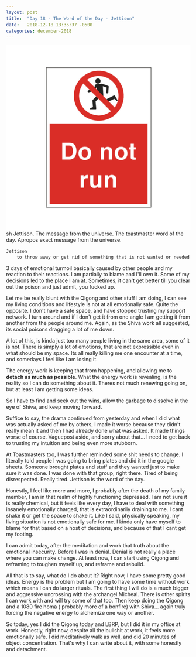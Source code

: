 ```yaml
---
layout: post
title:  "Day 18 - The Word of the Day - Jettison"
date:   2018-12-18 13:35:37 -0500
categories: december-2018
---
```

![danger](/assets/images/dontrun.png)
sh
Jettison.  The message from the universe.  The toastmaster word of the day.  Apropos exact message from the universe.

	Jettison 
		to throw away or get rid of something that is not wanted or needed

3 days of emotional turmoil basically caused by other people and my reaction to their reactions. I am partially to blame and I'll own it.  Some of my decisions led to the place I am at.  Sometimes, it can't get better till you clear out the poison and just admit, you fucked up.

Let me be really blunt with the Qigong and other stuff I am doing, I can see my living conditions and lifestyle is not at all emotionally safe. Quite the opposite. I don't have a safe space, and have stopped trusting my support network. I turn around and if I don't get it from one angle I am getting it from another from the people around me.  Again, as the Shiva work all suggested, its social poisons dragging a lot of me down. 

 A lot of this, is kinda just too many people living in the same area,  some of it is not. There is simply a lot of emotions, that are not expressible even in what should be my space.  Its all really killing me one encounter at a time, and somedays I feel like I am losing it.  

The energy work is keeping that from happening, and allowing me to **detach as much as possible**. What the energy work is revealing, is the reality so I can do something about it.  Theres not much renewing going on, but at least I am getting some ideas.  

So I have to find and seek out the wins, allow the garbage to dissolve in the eye of Shiva, and keep moving forward.

Suffice to say, the drama continued from yesterday and when I did what was actually asked of me by others, I made it worse because they didn't really mean it and then I had already done what was asked.   It made things worse of course. Vaguepost aside, and sorry about that...  I need to get back to trusting my intuition and being even more stubborn.

At Toastmasters too, I was further reminded some shit needs to change.  I  literally told people I was going to bring plates and did it in the google sheets.  Someone brought plates and stuff and they wanted just to make sure it was done.  I was done with that group, right there.   Tired of being disrespected. Really tired.  Jettison is the word of the day.

Honestly, I feel like more and more, I probably after the death of my family member, I am in that realm of highly functioning depressed.  I am not sure it is really chemical, but it feels like every day, I have to deal with something insanely emotionally charged, that is extraordinarily draining to me. I cant shake it or get the space to shake it.   Like I said, physically speaking, my living situation is not emotionally safe for me. I kinda only have myself to blame for that based on a host of decisions, and because of that I cant get my footing.

I can admit today, after the meditation and work that truth about the emotional insecurity.  Before I was in denial.  Denial is not really a place where you can make change.  At least now, I can start using Qigong and reframing to toughen myself up, and reframe and rebuild.

All that is to say, what do I do about it?   Right now, I have some pretty good ideas.  Energy is the problem but I am going to have some time without work which means I can do larger rituals.   The first thing I will do is a much bigger and aggressive uncrossing with the archangel Micheal. There is other spirits I can work with and will try some of that too. Then keep doing the Qigong and a 1080 fire homa ( probably more of a bonfire) with Shiva... again truly forcing the negative energy to alchemize one way or another. 

So today, yes I did the Qigong today and LBRP, but I did it in my office at work.  Honestly, right now, despite all the bullshit at work, it feels more emotionally safe.  I did meditatively walk as well, and did 20 minutes of object concentration.  That's why I can write about it, with some honestly and detachment.
	
